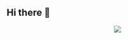 ## Hi there 👋

<!--
**MakazhanAlpamys/MakazhanAlpamys** is a ✨ _special_ ✨ repository because its `README.md` (this file) appears on your GitHub profile.

Here are some ideas to get you started:

- 🔭 I’m currently working on ...
- 🌱 I’m currently learning ...
- 👯 I’m looking to collaborate on ...
- 🤔 I’m looking for help with ...
- 💬 Ask me about ...
- 📫 How to reach me: ...
- 😄 Pronouns: ...
- ⚡ Fun fact: ...
-->
<div id="header" align="center">
  <img src="https://media.giphy.com/media/v1.Y2lkPTc5MGI3NjExa2k3MHgxeDdxaGEzZzlsdnNjc2p1ZGtxZm56bDF3ZmJtMmozYWR2NyZlcD12MV9naWZzX3NlYXJjaCZjdD1n/Y1L0dHsQrUpkv8Org7/giphy.gif"/>
</div>
